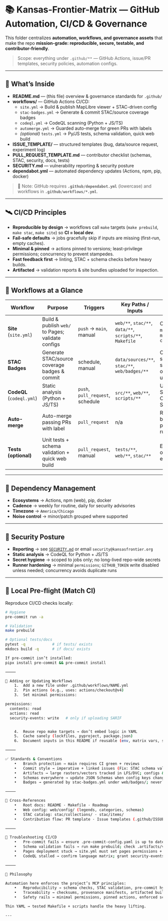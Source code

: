 # 📚 Kansas-Frontier-Matrix — GitHub Automation, CI/CD & Governance

This folder centralizes **automation, workflows, and governance assets** that make the repo **mission-grade: reproducible, secure, testable, and contributor-friendly**.

> Scope: everything under `.github/**` — GitHub Actions, issue/PR templates, security policies, automation configs.

---

## 🚀 What’s Inside

- **README.md** — (this file) overview & governance standards for `.github/`
- **workflows/** — GitHub Actions CI/CD:
  - `site.yml` → Build & publish MapLibre viewer + STAC-driven config
  - `stac-badges.yml` → Generate & commit STAC/source coverage badges
  - `codeql.yml` → CodeQL scanning (Python + JS/TS)
  - `automerge.yml` → Guarded auto-merge for green PRs with labels
  - *(optional)* `tests.yml` → Py/JS tests, schema validation, quick web build
- **ISSUE_TEMPLATE/** — structured templates (bug, data/source request, experiment log)
- **PULL_REQUEST_TEMPLATE.md** — contributor checklist (schemas, STAC, security, docs, tests)
- **SECURITY.md** — vulnerability reporting & security posture
- **dependabot.yml** — automated dependency updates (Actions, npm, pip, docker)

> 🔎 Note: GitHub requires **`.github/dependabot.yml`** (lowercase) and workflows in **`.github/workflows/*.yml`**.

---

## 🛰️ CI/CD Principles

- **Reproducible by design** → workflows call `make` targets (`make prebuild`, `make stac`, `make site`) so **CI = local dev**.
- **Fail-safe defaults** → jobs gracefully skip if inputs are missing (first-run, empty caches).
- **Minimal & pinned** → actions pinned to versions; least-privilege permissions; concurrency to prevent stampedes.
- **Fast feedback first** → linting, STAC + schema checks before heavy builds.
- **Artifacted** → validation reports & site bundles uploaded for inspection.

---

## 🧪 Workflows at a Glance

| Workflow                  | Purpose                                            | Triggers                         | Key Paths / Inputs                                   | Notes                                      |
|---------------------------|----------------------------------------------------|----------------------------------|------------------------------------------------------|--------------------------------------------|
| **Site** (`site.yml`)     | Build & publish `web/` to Pages; validate configs  | `push` → `main`, manual          | `web/**`, `stac/**`, `data/**`, `scripts/**`, `Makefile` | Calls repo `make site`, `make site-config` |
| **STAC Badges**           | Generate STAC/source coverage badges & commit      | schedule, manual                 | `data/sources/**`, `stac/**`, `web/badges/**`        | Commits shields; safe no-op if unchanged   |
| **CodeQL** (`codeql.yml`) | Static analysis (Python + JS/TS)                   | `push`, `pull_request`, schedule | `src/**`, `web/**`, `scripts/**`                     | Uploads SARIF → Code Scanning              |
| **Auto-merge**            | Auto-merge passing PRs with label                  | `pull_request`                   | n/a                                                  | Respects branch protection rules           |
| **Tests (optional)**      | Unit tests + schema validation + quick web build   | `pull_request`, manual           | `tests/**`, `web/**`, `stac/**`                      | Enable once tests exist                    |

---

## 🔁 Dependency Management

- **Ecosystems** → Actions, npm (web), pip, docker  
- **Cadence** → weekly for routine, daily for security advisories  
- **Timezone** → `America/Chicago`  
- **Noise control** → minor/patch grouped where supported  

---

## 🔐 Security Posture

- **Reporting** → see [`SECURITY.md`](./SECURITY.md) or email `security@kansasfrontier.org`  
- **Static analysis** → CodeQL for Python + JS/TS  
- **Secret hygiene** → scoped to jobs only; no long-lived repo-wide secrets  
- **Runner hardening** → minimal `permissions`; `GITHUB_TOKEN` write disabled unless needed; concurrency avoids duplicate runs  

---

## 🧰 Local Pre-flight (Match CI)

Reproduce CI/CD checks locally:

```bash
# Hygiene
pre-commit run -a

# Validation
make prebuild

# Optional tests/docs
pytest -q            # if tests/ exists
mkdocs build -q      # if docs/ exists

If pre-commit isn’t installed:
pipx install pre-commit && pre-commit install

⸻

🧩 Adding or Updating Workflows
	1.	Add a new file under .github/workflows/NAME.yml
	2.	Pin actions (e.g., uses: actions/checkout@v4)
	3.	Set minimal permissions:

permissions:
  contents: read
  actions: read
  security-events: write   # only if uploading SARIF


	4.	Reuse repo make targets → don’t embed logic in YAML
	5.	Cache sanely (lockfiles, pyproject, package.json)
	6.	Document inputs in this README if reusable (env, matrix vars, secrets)

⸻

✅ Standards & Conventions
	•	Branch protection → main requires CI green + reviews
	•	Commit style → imperative + linked issues (Fix: STAC schema validation for topo / Closes #123)
	•	Artifacts → large rasters/vectors tracked in LFS/DVC; configs & STAC JSONs versioned in-repo
	•	Schemas everywhere → update JSON Schemas when config keys change; CI enforces them
	•	Badges → generated by stac-badges.yml under web/badges/; never hand-edit

⸻

🧭 Cross-References
	•	Root docs: README · Makefile · Roadmap
	•	Web config: web/config/ (legends, categories, schemas)
	•	STAC catalog: stac/collections/ · stac/items/
	•	Contribution flow: PR template · Issue templates (.github/ISSUE_TEMPLATE/)

⸻

🧯 Troubleshooting CI/CD
	•	Pre-commit fails → ensure .pre-commit-config.yaml is up to date; run pre-commit autoupdate.
	•	Schema validation fails → run make prebuild; check .artifacts/validation-report.json (uploaded in CI).
	•	Pages deployment stuck → site.yml must set pages permissions + pinned actions/deploy-pages.
	•	CodeQL stalled → confirm language matrix; grant security-events: write only to CodeQL job.

⸻

📝 Philosophy

Automation here enforces the project’s MCP principles:
	•	Reproducibility → schema checks, STAC validation, pre-commit hygiene
	•	Traceability → checksums, provenance manifests, artifacted builds
	•	Safety rails → minimal permissions, pinned actions, enforced schemas

Thin YAML → tested Makefile + scripts handle the heavy lifting.

---
